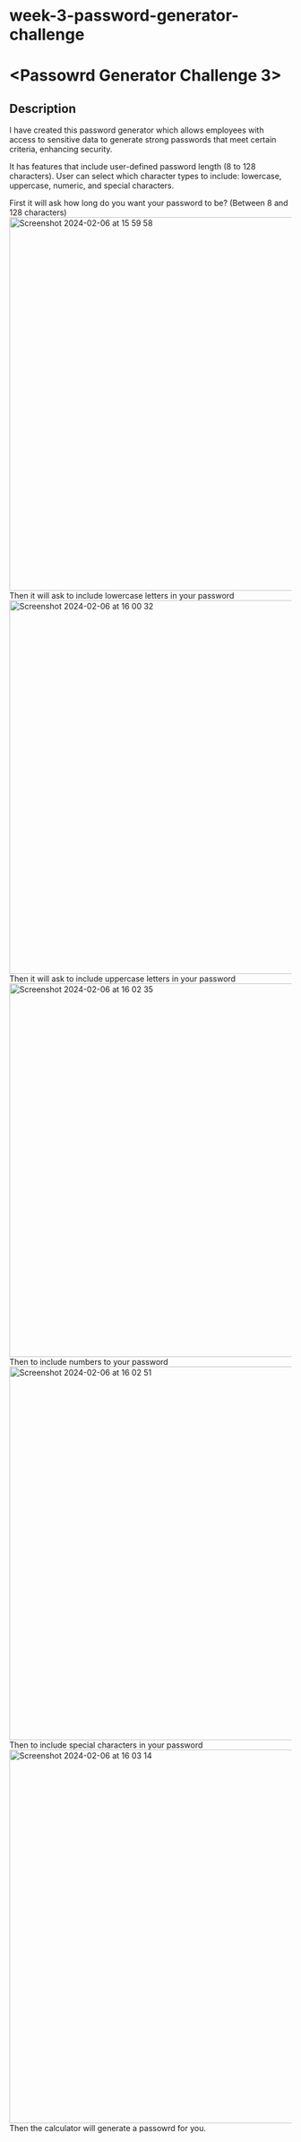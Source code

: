 # week-3-password-generator-challenge
# <Passowrd Generator Challenge 3>

## Description

I have created this password generator which allows employees with access to sensitive data to generate strong passwords that meet certain criteria, enhancing security.

It has features that include user-defined password length (8 to 128 characters). User can select which character types to include: lowercase, uppercase, numeric, and special characters.

First it will ask how long do you want your password to be? (Between 8 and 128 characters) 
<img width="667" alt="Screenshot 2024-02-06 at 15 59 58" src="https://github.com/zahrahali1/week-3-password-generator-challenge/assets/103753424/d325c524-0452-450e-b3a2-e95fce580bf1">
Then it will ask to include lowercase letters in your password
<img width="667" alt="Screenshot 2024-02-06 at 16 00 32" src="https://github.com/zahrahali1/week-3-password-generator-challenge/assets/103753424/171809da-5742-49f9-8d2d-db18cf6c0a7d">
Then it will ask to include uppercase letters in your password
<img width="667" alt="Screenshot 2024-02-06 at 16 02 35" src="https://github.com/zahrahali1/week-3-password-generator-challenge/assets/103753424/43f59e21-2ca6-474c-b617-d25d24896a46">
Then to include numbers to your password
<img width="667" alt="Screenshot 2024-02-06 at 16 02 51" src="https://github.com/zahrahali1/week-3-password-generator-challenge/assets/103753424/4d8c5920-237e-418e-bc34-e5e531a4a85d">
Then to include special characters in your password
<img width="667" alt="Screenshot 2024-02-06 at 16 03 14" src="https://github.com/zahrahali1/week-3-password-generator-challenge/assets/103753424/33792250-41a2-4db9-ae64-b967b6ba988f">
Then the calculator will generate a passowrd for you. 


